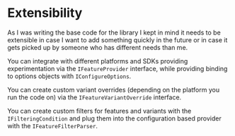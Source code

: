 # Extensibility

As I was writing the base code for the library I kept in mind it needs to be extensible in case I want to add something quickly in the future or in case it gets picked up by someone who has different needs than me.

You can integrate with different platforms and SDKs providing experimentation via the `IFeatureProvider` interface, while providing binding to options objects with `IConfigureOptions`.

You can create custom variant overrides (depending on the platform you run the code on) via the `IFeatureVariantOverride` interface.

You can create custom filters for features and variants with the `IFilteringCondition` and plug them into the configuration based provider with the `IFeatureFilterParser`.
